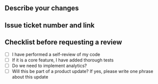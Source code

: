 ## Describe your changes

<!-- Provide a detailed description of the changes made in this pull request -->

## Issue ticket number and link

<!-- Enter the issue ticket number and provide a link to the corresponding issue -->

## Checklist before requesting a review

- [ ] I have performed a self-review of my code
- [ ] If it is a core feature, I have added thorough tests
- [ ] Do we need to implement analytics?
- [ ] Will this be part of a product update? If yes, please write one phrase about this update

